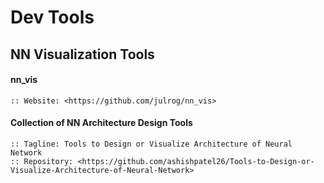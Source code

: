 # Dev Tools


## NN Visualization Tools

#### nn_vis
```info
:: Website: <https://github.com/julrog/nn_vis>
```

#### Collection of NN Architecture Design Tools

```info
:: Tagline: Tools to Design or Visualize Architecture of Neural Network
:: Repository: <https://github.com/ashishpatel26/Tools-to-Design-or-Visualize-Architecture-of-Neural-Network>
```